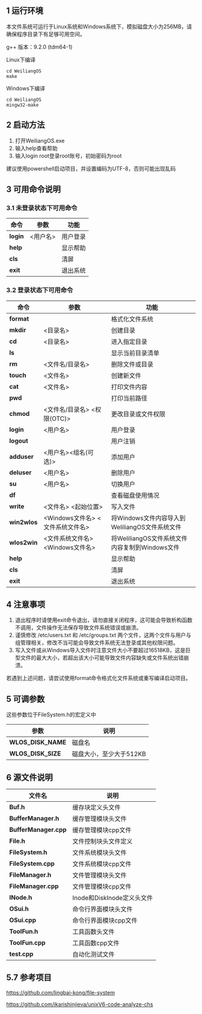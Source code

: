 ## 1 运行环境

​    本文件系统可运行于Linux系统和Windows系统下，模拟磁盘大小为256MB，请确保程序目录下有足够可用空间。

g++ 版本：9.2.0 (tdm64-1)

Linux下编译

```
cd WeiliangOS
make
```

Windows下编译

```
cd WeiliangOS
mingw32-make
```

## 2 启动方法

1. 打开WeiliangOS.exe
2. 输入help查看帮助
3. 输入login root登录root账号，初始密码为root

建议使用powershell启动项目，并设置编码为UTF-8，否则可能出现乱码

## 3 可用命令说明

### 3.1 未登录状态下可用命令

| **命令**  | **参数** | **功能** |
| --------- | -------- | -------- |
| **login** | <用户名> | 用户登录 |
| **help**  |          | 显示帮助 |
| **cls**   |          | 清屏     |
| **exit**  |          | 退出系统 |

### 3.2 登录状态下可用命令

| **命令**     | **参数**                         | **功能**                                       |
| ------------ | -------------------------------- | ---------------------------------------------- |
| **format**   |                                  | 格式化文件系统                                 |
| **mkdir**    | <目录名>                         | 创建目录                                       |
| **cd**       | <目录名>                         | 进入指定目录                                   |
| **ls**       |                                  | 显示当前目录清单                               |
| **rm**       | <文件名/目录名>                  | 删除文件或目录                                 |
| **touch**    | <文件名>                         | 创建新文件                                     |
| **cat**      | <文件名>                         | 打印文件内容                                   |
| **pwd**      |                                  | 打印当前路径                                   |
| **chmod**    | <文件名/目录名> <权限(OTC)>      | 更改目录或文件权限                             |
| **login**    | <用户名>                         | 用户登录                                       |
| **logout**   |                                  | 用户注销                                       |
| **adduser**  | <用户名><组名(可选)>             | 添加用户                                       |
| **deluser**  | <用户名>                         | 删除用户                                       |
| **su**       | <用户名>                         | 切换用户                                       |
| **df**       |                                  | 查看磁盘使用情况                               |
| **write**    | <文件名> <起始位置>              | 写入文件                                       |
| **win2wlos** | <Windows文件名> <文件系统文件名> | 将Windows文件内容导入到WeliliangOS文件系统文件 |
| **wlos2win** | <文件系统文件名> <Windows文件名> | 将WeliliangOS文件系统文件内容复制到Windows文件 |
| **help**     |                                  | 显示帮助                                       |
| **cls**      |                                  | 清屏                                           |
| **exit**     |                                  | 退出系统                                       |

## 4 注意事项

1. 退出程序时请使用exit命令退出，请勿直接关闭程序，这可能会导致析构函数不调用，文件操作无法保存导致文件系统错误或崩溃。
2. 谨慎修改 /etc/users.txt 和 /etc/groups.txt 两个文件，这两个文件与用户与组管理相关，修改不当可能会导致文件系统无法登录或其他权限问题。
3. 写入文件或从Windows导入文件时注意文件大小不要超过16518KB，这是巨型文件的最大大小，若超出该大小可能导致文件内容缺失或文件系统出错崩溃。

若遇到上述问题，请尝试使用format命令格式化文件系统或重写编译启动项目。

## 5 可调参数

这些参数位于FileSystem.h的宏定义中

| **参数**           | **说明**                |
| ------------------ | ----------------------- |
| **WLOS_DISK_NAME** | 磁盘名                  |
| **WLOS_DISK_SIZE** | 磁盘大小，至少大于512KB |

## 6 源文件说明

| **文件名**            | **说明**                   |
| --------------------- | -------------------------- |
| **Buf.h**             | 缓存块定义头文件           |
| **BufferManager.h**   | 缓存管理模块头文件         |
| **BufferManager.cpp** | 缓存管理模块cpp文件        |
| **File.h**            | 文件控制块头文件定义       |
| **FileSystem.h**      | 文件系统模块头文件         |
| **FileSystem.cpp**    | 文件系统模块cpp文件        |
| **FileManager.h**     | 文件管理模块头文件         |
| **FileManager.cpp**   | 文件管理模块cpp文件        |
| **INode.h**           | Inode和DiskInode定义头文件 |
| **OSui.h**            | 命令行界面模块头文件       |
| **OSui.cpp**          | 命令行界面模块cpp文件      |
| **ToolFun.h**         | 工具函数头文件             |
| **ToolFun.cpp**       | 工具函数cpp文件            |
| **test.cpp**          | 自动化测试文件             |

## 5.7 参考项目

https://github.com/lingbai-kong/file-system

https://github.com/ikarishinjieva/unixV6-code-analyze-chs